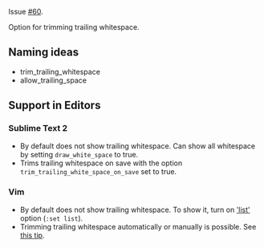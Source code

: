Issue [#60](https://github.com/editorconfig/editorconfig/issues/60).

Option for trimming trailing whitespace.


## Naming ideas

- trim_trailing_whitespace
- allow_trailing_space


## Support in Editors

### Sublime Text 2

- By default does not show trailing whitespace. Can show all whitespace by setting `draw_white_space` to true.
- Trims trailing whitespace on save with the option `trim_trailing_white_space_on_save` set to true.

### Vim

- By default does not show trailing whitespace. To show it, turn on ['list'](http://vimdoc.sourceforge.net/htmldoc/options.html#%27list%27) option (`:set list`).
- Trimming trailing whitespace automatically or manually is possible. See [this tip](http://vim.wikia.com/wiki/Remove_unwanted_spaces).